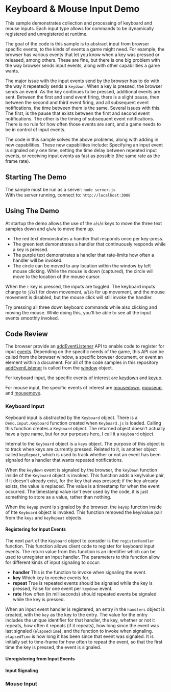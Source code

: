 # Keyboard & Mouse Input Demo

This sample demonstrates collection and processing of keyboard and mouse inputs.  Each input type allows for commands to be dynamically registered and unregistered at runtime.

The goal of the code is this sample is to abstract input from browser specific events, to the kinds of events a game might need.  For example, the browser has various events that let you know when a key was pressed or released, among others.  These are fine, but there is one big problem with the way browser sends input events, along with other capabilities a game wants.

The major issue with the input events send by the browser has to do with the way it repeatedly sends a `keydown`.  When a key is pressed, the browser sends an event.  As the key continues to be pressed, additional events are sent.  Between the first and send event firing, there is a slight pause, then between the second and third event firing, and all subsequent event notifications, the time between them is the same.  Several issues with this.  The first, is the pause that exists between the first and second event notifications.  The other is the timing of subsequent event notifications.  There is no rule for how often those events are sent, and a game needs to be in control of input events.

The code in this sample solves the above problems, along with adding in new capabilities.  These new capabilities include: Specifying an input event is signaled only one time, setting the time delay between repeated input events, or receiving input events as fast as possible (the same rate as the frame rate).

## Starting The Demo

The sample must be run as a server: `node server.js` \
With the server running, connect to: `http://localhost:3000`

## Using The Demo

At startup the demo allows the use of the `a`/`s`/`d` keys to move the three text samples down and `q`/`w`/`e` to move them up.

* The red text demonstrates a handler that responds once per key-press.
* The green text demonstrates a handler that continuously responds while a key is pressed.
* The purple text demonstrates a handler that rate-limits how often a handler will be invoked.
* The circle can be moved to any location within the window by left mouse clicking.  While the mouse is down (captured), the circle will move to the location of the mouse cursor.

When the `t` key is pressed, the inputs are toggled.  The keyboard inputs change to `j`/`k`/`l` for down movement, `u`/`i`/`o` for up movement, and the mouse movement is disabled, but the mouse click will still invoke the handler.

Try pressing all three down keyboard commands while also clicking and moving the mouse.  While doing this, you'll be able to see all the input events smoothly invoked.

## Code Review

The browser provide an <a href="https://developer.mozilla.org/en-US/docs/Web/API/EventTarget/addEventListener" target="_blank">addEventListener</a> API to enable code to register for input <a href="https://developer.mozilla.org/en-US/docs/Web/Events" target="_blank">events</a>.  Depending on the specific needs of the game, this API can be called from the browser window, a specific browser document, or event an element within a document.  For all of the code samples in this repository <a href="https://developer.mozilla.org/en-US/docs/Web/API/EventTarget/addEventListener" target="_blank">addEventListener</a> is called from the <a href="https://developer.mozilla.org/en-US/docs/Web/API/Window" target="_blank">window</a> object.

For keyboard input, the specific events of interest are <a href="https://developer.mozilla.org/en-US/docs/Web/API/Document/keydown_event" target="_blank">keydown</a> and <a href="https://developer.mozilla.org/en-US/docs/Web/API/Document/keyup_event" target="_blank">keyup</a>.

For mouse input, the specific events of interest are <a href="https://developer.mozilla.org/en-US/docs/Web/API/Element/mousedown_event" target="_blank">mousedown</a>, <a href="https://developer.mozilla.org/en-US/docs/Web/API/Element/mouseup_event" target="_blank">mouseup</a>, and <a href="https://developer.mozilla.org/en-US/docs/Web/API/Element/mousemove_event" target="_blank">mousemove</a>.

### Keyboard Input

Keyboard input is abstracted by the `Keyboard` object.  There is a `Demo.input.Keyboard` function created when `Keyboard.js` is loaded.  Calling this function creates a `Keyboard` object.  The returned object doesn't actually have a type name, but for our purposes here, I call it a `Keyboard` object.

Internal to the `Keyboard` object is a `keys` object.  The purpose of this object is to track when keys are currently pressed.  Related to it, is another object called `keyRepeat`, which is used to track whether or not an event has been signaled for a handler that wants repeated notifications.

When the `keydown` event is signaled by the browser, the `keyDown` function inside of the `Keyboard` object is invoked.  This function adds a key/value pair, if it doesn't already exist, for the key that was pressed; if the key already exists, the value is replaced.  The value is a timestamp for when the event occurred.  The timestamp value isn't ever used by the code, it is just something to store as a value, rather than nothing.

When the `keyup` event is signaled by the browser, the `keyUp` function inside of hte `Keyboard` object is invoked.  This function removed the key/value pair from the `keys` and `keyRepeat` objects.

#### Registering for Input Events

The next part of the `Keyboard` object to consider is the `registerHandler` function.  This function allows client code to register for keyboard input events.  The return value from this function is an identifier which can be used to unregister an input handler.  The parameters to this function allow for different kinds of input signaling to occur:

* **handler**  This is the function to invoke when signaling the event.
* **key** Which key to receive events for.
* **repeat** True is repeated events should be signaled while the key is pressed, False for one event per `keydown` event.
* **rate** How often (in milliseconds) should repeated events be signaled while the key is pressed.

When an input event handler is registered, an entry in the `handlers` object is created, with the `key` as the key to the entry.  The value for the entry includes the unique identifier for that handler, the key, whether or not it repeats, how often it repeats (if it repeats), how long since the event was last signaled (`elapsedTime`), and the function to invoke when signaling.  `elapsedTime` is how long it has been since that event was signaled.  It is initially set to time-frame for how often to repeat the event, so that the first time the key is pressed, the event is signaled.

#### Unregistering from Input Events


#### Input Signaling

### Mouse Input

